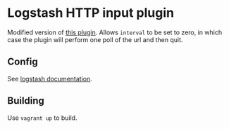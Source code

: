 # Logstash HTTP input plugin

Modified version of [this plugin](https://github.com/logstash-plugins/logstash-input-http_poller).  Allows `interval` to be set to zero, in which case the plugin will perform one poll of the url and then quit.

## Config

See [logstash documentation](https://www.elastic.co/guide/en/logstash/current/plugins-inputs-http_poller.html).

## Building

Use `vagrant up` to build.

